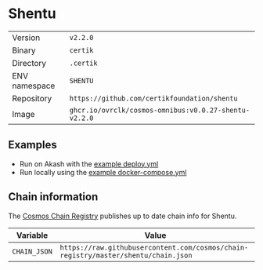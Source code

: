 # Shentu

| | |
|---|---|
|Version|`v2.2.0`|
|Binary|`certik`|
|Directory|`.certik`|
|ENV namespace|`SHENTU`|
|Repository|`https://github.com/certikfoundation/shentu`|
|Image|`ghcr.io/ovrclk/cosmos-omnibus:v0.0.27-shentu-v2.2.0`|

## Examples

- Run on Akash with the [example deploy.yml](./deploy.yml)
- Run locally using the [example docker-compose.yml](./docker-compose.yml)

## Chain information

The [Cosmos Chain Registry](https://github.com/cosmos/chain-registry) publishes up to date chain info for Shentu.

|Variable|Value|
|---|---|
|`CHAIN_JSON`|`https://raw.githubusercontent.com/cosmos/chain-registry/master/shentu/chain.json`|
